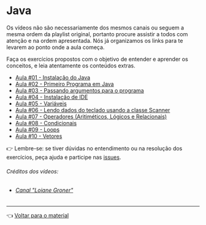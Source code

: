 # Java

Os vídeos não são necessariamente dos mesmos canais ou seguem a mesma ordem da playlist original, portanto procure assistir a todos com atenção e na ordem apresentada. Nós já organizamos os links para te levarem ao ponto onde a aula começa.

Faça os exercícios propostos com o objetivo de entender e aprender os conceitos, e leia atentamente os conteúdos extras.

- [Aula #01 - Instalação do Java](aula01/aula.md)
- [Aula #02 - Primeiro Programa em Java](aula02/aula.md)
- [Aula #03 - Passando argumentos para o programa](aula03/aula.md)
- [Aula #04 - Instalação de IDE](aula04/aula.md)
- [Aula #05 - Variáveis](aula05/aula.md)
- [Aula #06 - Lendo dados do teclado usando a classe Scanner](aula06/aula.md)
- [Aula #07 - Operadores (Aritiméticos, Lógicos e Relacionais)](aula07/aula.md)
- [Aula #08 - Condicionais ](aula08/aula.md)
- [Aula #09 - Loops](aula09/aula.md)
- [Aula #10 - Vetores](aula10/aula.md)

👉 Lembre-se: se tiver dúvidas no entendimento ou na resolução dos exercícios, peça ajuda e participe nas [issues](https://github.com/cwi-reset/edicao-03-level-1/issues).

###### _Créditos dos vídeos:_
 - ###### [Canal "Loiane Groner"](https://www.youtube.com/channel/UCqQn92noBhY9VKQy4xCHPsg)

---

👈 [Voltar para o material](../material.md)